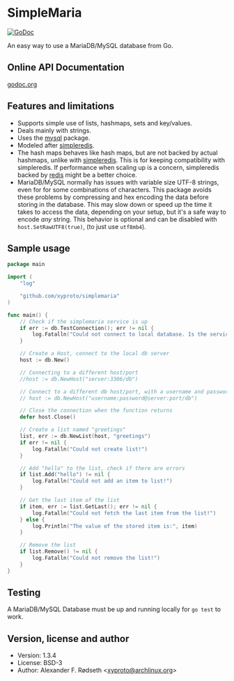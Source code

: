 SimpleMaria
===========

[![GoDoc](https://godoc.org/github.com/xyproto/simplemaria?status.svg)](http://godoc.org/github.com/xyproto/simplemaria)

An easy way to use a MariaDB/MySQL database from Go.

Online API Documentation
------------------------

[godoc.org](http://godoc.org/github.com/xyproto/simplemaria)


Features and limitations
------------------------

* Supports simple use of lists, hashmaps, sets and key/values.
* Deals mainly with strings.
* Uses the [mysql](https://github.com/go-sql-driver/mysql) package.
* Modeled after [simpleredis](https://github.com/xyproto/simpleredis).
* The hash maps behaves like hash maps, but are not backed by actual hashmaps, unlike with [simpleredis](https://github.com/xyproto/simpleredis). This is for keeping compatibility with simpleredis. If performance when scaling up is a concern, simpleredis backed by [redis](https://redis.io) might be a better choice.
* MariaDB/MySQL normally has issues with variable size UTF-8 strings, even for for some combinations of characters. This package avoids these problems by compressing and hex encoding the data before storing in the database. This may slow down or speed up the time it takes to access the data, depending on your setup, but it's a safe way to encode *any* string. This behavior is optional and can be disabled with `host.SetRawUTF8(true)`, (to just use `utf8mb4`).


Sample usage
------------

~~~go
package main

import (
    "log"

    "github.com/xyproto/simplemaria"
)

func main() {
    // Check if the simplemaria service is up
    if err := db.TestConnection(); err != nil {
        log.Fatalln("Could not connect to local database. Is the service up and running?")
    }

    // Create a Host, connect to the local db server
    host := db.New()

    // Connecting to a different host/port
    //host := db.NewHost("server:3306/db")

    // Connect to a different db host/port, with a username and password
    // host := db.NewHost("username:password@server:port/db")

    // Close the connection when the function returns
    defer host.Close()

    // Create a list named "greetings"
    list, err := db.NewList(host, "greetings")
    if err != nil {
        log.Fatalln("Could not create list!")
    }

    // Add "hello" to the list, check if there are errors
    if list.Add("hello") != nil {
        log.Fatalln("Could not add an item to list!")
    }

    // Get the last item of the list
    if item, err := list.GetLast(); err != nil {
        log.Fatalln("Could not fetch the last item from the list!")
    } else {
        log.Println("The value of the stored item is:", item)
    }

    // Remove the list
    if list.Remove() != nil {
        log.Fatalln("Could not remove the list!")
    }
}
~~~

Testing
-------

A MariaDB/MySQL Database must be up and running locally for `go test` to work.

Version, license and author
---------------------------

* Version: 1.3.4
* License: BSD-3
* Author: Alexander F. Rødseth &lt;xyproto@archlinux.org&gt;
